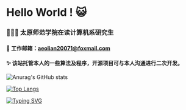 
<!--
<a href="https://github.com/aeon20071/computer-vision-in-action">    
<img align="right" src="https://komarev.com/ghpvc/?username=aeon20071&label=Visitors&color=red&style=flat&logo=github" alt="gtihub-visitors" />
</a>
-->

# Hello World ! 😺

### 👨🏻‍🎓 太原师范学院在读计算机系研究生
#### 📮 工作邮箱：aeolian20071@foxmail.com
#### ✨ 该站托管本人的一些算法及程序，开源项目可与本人沟通进行二次开发。

![Anurag's GitHub stats](https://github-readme-stats.vercel.app/api?username=aeon20071&theme=transparent&show_icons=true&title_color=4871E3&text_color=010101&bg_color=FDFDFD&icon_color=58A5F9&hide_border=true&locale=cn&count_private=true&line_height=28)

[![Top Langs](https://github-readme-stats.vercel.app/api/top-langs/?username=aeon20071&theme=transparent&layout=compact&bg_color=FDFDFD&hide_border=true&locale=cn&count_private=true&card_width=600)](https://github.com/anuraghazra/github-readme-stats)

<a href="https://git.io/typing-svg"><img src="https://readme-typing-svg.herokuapp.com?font=Fira+Code&weight=600&size=21&duration=3000&pause=50&color=2E67D3&center=%E7%9C%9F&vCenter=%E7%9C%9F&multiline=true&repeat=%E5%81%87&random=%E5%81%87&width=500&height=75&lines=We+are+all+in+the+gutter%2C+;but+some+of+us+are+looking+at+the+stars." alt="Typing SVG" /></a>

<!--
**aeon20071/aeon20071** is a ✨ _special_ ✨ repository because its `README.md` (this file) appears on your GitHub profile.

Here are some ideas to get you started:

- 🔭 I’m currently working on ...
- 🌱 I’m currently learning ...
- 👯 I’m looking to collaborate on ...
- 🤔 I’m looking for help with ...
- 💬 Ask me about ...
- 📫 How to reach me: ...
- 😄 Pronouns: ...
- ⚡ Fun fact: ...
-->
